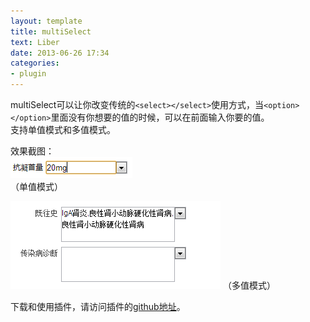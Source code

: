 ```yaml
---
layout: template
title: multiSelect
text: Liber
date: 2013-06-26 17:34
categories:
- plugin
---
```

multiSelect可以让你改变传统的`<select></select>`使用方式，当`<option></option>`里面没有你想要的值的时候，可以在前面输入你要的值。  
支持单值模式和多值模式。

效果截图：  
<img src="/images/multiSelect1.png" />  
（单值模式）  

<img src="/images/multiSelect2.png" />  
（多值模式）  

下载和使用插件，请访问插件的[github地址][0]。

[0]: https://github.com/Mystist/multiSelect/
